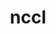 ---
title: "nccl"
layout: cache
categories: [package, develop-2024-12-29]
meta: {"versions": ["2.23.4-1"], "compilers": ["gcc@=13.2.0", "gcc@=9.4.0"], "oss": ["ubuntu20.04", "ubuntu24.04"], "platforms": ["linux"], "targets": ["aarch64", "ppc64le", "x86_64_v3"], "stacks": ["e4s-power", "ml-linux-aarch64-cuda", "ml-linux-x86_64-cuda", "root"], "num_specs": 9, "num_specs_by_stack": {"root": 9, "e4s-power": 1, "ml-linux-aarch64-cuda": 4, "ml-linux-x86_64-cuda": 4}}
spec_details: [{"hash": "janx7i5vbtl7z3525atr4e3zuwmiwjgx", "compiler": "gcc@=9.4.0", "versions": ["2.23.4-1"], "os": "ubuntu20.04", "platform": "linux", "target": "ppc64le", "variants": ["build_system=makefile", "+cuda", "cuda_arch=70"], "stacks": ["root", "e4s-power"], "size": "-", "tarball": "https://binaries.spack.io/develop-2024-12-29/build_cache/linux-ubuntu20.04-ppc64le/gcc-9.4.0/nccl-2.23.4-1/linux-ubuntu20.04-ppc64le-gcc-9.4.0-nccl-2.23.4-1-janx7i5vbtl7z3525atr4e3zuwmiwjgx.spack"}, {"hash": "7wwmbojtr3u5nmp3kb3oabs3wf2npuca", "compiler": "gcc@=13.2.0", "versions": ["2.23.4-1"], "os": "ubuntu24.04", "platform": "linux", "target": "aarch64", "variants": ["build_system=makefile", "+cuda", "cuda_arch=80"], "stacks": ["root", "ml-linux-aarch64-cuda"], "size": "-", "tarball": "https://binaries.spack.io/develop-2024-12-29/build_cache/linux-ubuntu24.04-aarch64/gcc-13.2.0/nccl-2.23.4-1/linux-ubuntu24.04-aarch64-gcc-13.2.0-nccl-2.23.4-1-7wwmbojtr3u5nmp3kb3oabs3wf2npuca.spack"}, {"hash": "b4rmj7qotsjwtpjpjmpaah2e63clnrwn", "compiler": "gcc@=13.2.0", "versions": ["2.23.4-1"], "os": "ubuntu24.04", "platform": "linux", "target": "aarch64", "variants": ["build_system=makefile", "+cuda", "cuda_arch=80"], "stacks": ["root", "ml-linux-aarch64-cuda"], "size": "-", "tarball": "https://binaries.spack.io/develop-2024-12-29/build_cache/linux-ubuntu24.04-aarch64/gcc-13.2.0/nccl-2.23.4-1/linux-ubuntu24.04-aarch64-gcc-13.2.0-nccl-2.23.4-1-b4rmj7qotsjwtpjpjmpaah2e63clnrwn.spack"}, {"hash": "g52a6ohsbgn6nnsa7sfcopeafzykfg6c", "compiler": "gcc@=13.2.0", "versions": ["2.23.4-1"], "os": "ubuntu24.04", "platform": "linux", "target": "aarch64", "variants": ["build_system=makefile", "+cuda", "cuda_arch=80"], "stacks": ["root", "ml-linux-aarch64-cuda"], "size": "-", "tarball": "https://binaries.spack.io/develop-2024-12-29/build_cache/linux-ubuntu24.04-aarch64/gcc-13.2.0/nccl-2.23.4-1/linux-ubuntu24.04-aarch64-gcc-13.2.0-nccl-2.23.4-1-g52a6ohsbgn6nnsa7sfcopeafzykfg6c.spack"}, {"hash": "l3m7h55aith6awf3e762fjmsgyikc2xl", "compiler": "gcc@=13.2.0", "versions": ["2.23.4-1"], "os": "ubuntu24.04", "platform": "linux", "target": "aarch64", "variants": ["build_system=makefile", "+cuda", "cuda_arch=80"], "stacks": ["root", "ml-linux-aarch64-cuda"], "size": "-", "tarball": "https://binaries.spack.io/develop-2024-12-29/build_cache/linux-ubuntu24.04-aarch64/gcc-13.2.0/nccl-2.23.4-1/linux-ubuntu24.04-aarch64-gcc-13.2.0-nccl-2.23.4-1-l3m7h55aith6awf3e762fjmsgyikc2xl.spack"}, {"hash": "43uhtubqcg4t3nf74se5cybfe3dtr2fd", "compiler": "gcc@=13.2.0", "versions": ["2.23.4-1"], "os": "ubuntu24.04", "platform": "linux", "target": "x86_64_v3", "variants": ["build_system=makefile", "+cuda", "cuda_arch=80"], "stacks": ["root", "ml-linux-x86_64-cuda"], "size": "-", "tarball": "https://binaries.spack.io/develop-2024-12-29/build_cache/linux-ubuntu24.04-x86_64_v3/gcc-13.2.0/nccl-2.23.4-1/linux-ubuntu24.04-x86_64_v3-gcc-13.2.0-nccl-2.23.4-1-43uhtubqcg4t3nf74se5cybfe3dtr2fd.spack"}, {"hash": "ttsoutwjtthzkoyhkxuvx22vdm225evv", "compiler": "gcc@=13.2.0", "versions": ["2.23.4-1"], "os": "ubuntu24.04", "platform": "linux", "target": "x86_64_v3", "variants": ["build_system=makefile", "+cuda", "cuda_arch=80"], "stacks": ["root", "ml-linux-x86_64-cuda"], "size": "-", "tarball": "https://binaries.spack.io/develop-2024-12-29/build_cache/linux-ubuntu24.04-x86_64_v3/gcc-13.2.0/nccl-2.23.4-1/linux-ubuntu24.04-x86_64_v3-gcc-13.2.0-nccl-2.23.4-1-ttsoutwjtthzkoyhkxuvx22vdm225evv.spack"}, {"hash": "x7cfc4rz3uls7yjy5btkg24jbrf2lmqt", "compiler": "gcc@=13.2.0", "versions": ["2.23.4-1"], "os": "ubuntu24.04", "platform": "linux", "target": "x86_64_v3", "variants": ["build_system=makefile", "+cuda", "cuda_arch=80"], "stacks": ["root", "ml-linux-x86_64-cuda"], "size": "-", "tarball": "https://binaries.spack.io/develop-2024-12-29/build_cache/linux-ubuntu24.04-x86_64_v3/gcc-13.2.0/nccl-2.23.4-1/linux-ubuntu24.04-x86_64_v3-gcc-13.2.0-nccl-2.23.4-1-x7cfc4rz3uls7yjy5btkg24jbrf2lmqt.spack"}, {"hash": "xdpbsuthoplqa7oogefeiphsd5cmahvf", "compiler": "gcc@=13.2.0", "versions": ["2.23.4-1"], "os": "ubuntu24.04", "platform": "linux", "target": "x86_64_v3", "variants": ["build_system=makefile", "+cuda", "cuda_arch=80"], "stacks": ["root", "ml-linux-x86_64-cuda"], "size": "-", "tarball": "https://binaries.spack.io/develop-2024-12-29/build_cache/linux-ubuntu24.04-x86_64_v3/gcc-13.2.0/nccl-2.23.4-1/linux-ubuntu24.04-x86_64_v3-gcc-13.2.0-nccl-2.23.4-1-xdpbsuthoplqa7oogefeiphsd5cmahvf.spack"}]
---